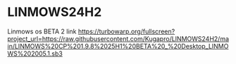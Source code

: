 # LINMOWS24H2
Linmows os BETA 2 link https://turbowarp.org/fullscreen?project_url=https://raw.githubusercontent.com/Kugapro/LINMOWS24H2/main/LINMOWS%20CP%201.9.8%2025H1%20BETA%20_%20Desktop_LINMOWS%202005.1.sb3
